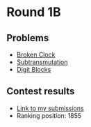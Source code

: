 # Round 1B

## Problems

- [Broken Clock](/Round%201B/Broken%20Clock)
- [Subtransmutation](/Round%201B/Subtransmutation)
- [Digit Blocks](/Round%201B/Digit%20Blocks)

## Contest results

- [Link to my submissions](https://codingcompetitions.withgoogle.com/codejam/submissions/0000000000435baf/00000000004fa976)
- Ranking position: 1855
